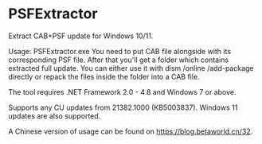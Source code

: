 # PSFExtractor
Extract CAB+PSF update for Windows 10/11.

Usage: PSFExtractor.exe <CABFILE>
  You need to put CAB file alongside with its corresponding PSF file. After that you'll get a folder which contains extracted full update. You can either use it with dism /online /add-package directly or repack the files inside the folder into a CAB file.

The tool requires .NET Framework 2.0 - 4.8 and Windows 7 or above.

Supports any CU updates from 21382.1000 (KB5003837). Windows 11 updates are also supported.

A Chinese version of usage can be found on https://blog.betaworld.cn/32.
